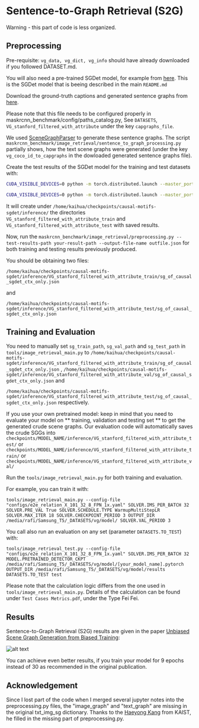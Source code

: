 # Sentence-to-Graph Retrieval (S2G)

Warning -  this part of code is less organized.

## Preprocessing

Pre-requisite:  ```vg_data, vg_dict, vg_info``` should have already downloaded if you followed DATASET.md.

You will also need a pre-trained SGDet model, for example from [here](https://1drv.ms/u/s!AmRLLNf6bzcir9x7OYb6sKBlzoXuYA?e=wrcWEh). This is the SGDet model that is beeing described in the main `README.md`

Download the ground-truth captions and generated sentence graphs from [here](https://1drv.ms/u/s!AmRLLNf6bzcir81fZzrcudYj5mG27A?e=1kuaRx).

Please note that this file needs to be configured properly in maskrcnn_benchmark/config/paths_catalog.py, See `DATASETS`, `VG_stanford_filtered_with_attribute` under the key `capgraphs_file`.

We used [SceneGraphParser](https://github.com/vacancy/SceneGraphParser) to generate these sentence graphs.
The script ```maskrcnn_benchmark/image_retrieval/sentence_to_graph_processing.py``` partially shows, how the text scene graphs were generated (under the key `vg_coco_id_to_capgraphs` in the dowloaded generated sentence graphs file).


Create the test results of the SGDet model for the training and test datasets with:

```bash
CUDA_VISIBLE_DEVICES=0 python -m torch.distributed.launch --master_port 10027 --nproc_per_node=1 tools/relation_test_net.py --config-file "configs/e2e_relation_X_101_32_8_FPN_1x.yaml" MODEL.ROI_RELATION_HEAD.USE_GT_BOX False MODEL.ROI_RELATION_HEAD.USE_GT_OBJECT_LABEL False MODEL.ROI_RELATION_HEAD.PREDICTOR CausalAnalysisPredictor MODEL.ROI_RELATION_HEAD.CAUSAL.EFFECT_TYPE TDE MODEL.ROI_RELATION_HEAD.CAUSAL.FUSION_TYPE sum MODEL.ROI_RELATION_HEAD.CAUSAL.CONTEXT_LAYER motifs TEST.IMS_PER_BATCH 1 DTYPE "float16" GLOVE_DIR /home/kaihua/glove MODEL.PRETRAINED_DETECTOR_CKPT /home/kaihua/checkpoints/causal-motifs-sgdet OUTPUT_DIR /home/kaihua/checkpoints/causal-motifs-sgdet DATASETS.TO_TEST train
```

```bash
CUDA_VISIBLE_DEVICES=0 python -m torch.distributed.launch --master_port 10027 --nproc_per_node=1 tools/relation_test_net.py --config-file "configs/e2e_relation_X_101_32_8_FPN_1x.yaml" MODEL.ROI_RELATION_HEAD.USE_GT_BOX False MODEL.ROI_RELATION_HEAD.USE_GT_OBJECT_LABEL False MODEL.ROI_RELATION_HEAD.PREDICTOR CausalAnalysisPredictor MODEL.ROI_RELATION_HEAD.CAUSAL.EFFECT_TYPE TDE MODEL.ROI_RELATION_HEAD.CAUSAL.FUSION_TYPE sum MODEL.ROI_RELATION_HEAD.CAUSAL.CONTEXT_LAYER motifs TEST.IMS_PER_BATCH 1 DTYPE "float16" GLOVE_DIR /home/kaihua/glove MODEL.PRETRAINED_DETECTOR_CKPT /home/kaihua/checkpoints/causal-motifs-sgdet OUTPUT_DIR /home/kaihua/checkpoints/causal-motifs-sgdet DATASETS.TO_TEST test
```

It will create under `/home/kaihua/checkpoints/causal-motifs-sgdet/inference/` the directories `VG_stanford_filtered_with_attribute_train` and `VG_stanford_filtered_with_attribute_test` with saved results.

Now, run the ```maskrcnn_benchmark/image_retrieval/preprocessing.py --test-results-path your-result-path --output-file-name outfile.json``` for both training and testing results previously produced.

You should be obtaining two files:

`/home/kaihua/checkpoints/causal-motifs-sgdet/inference/VG_stanford_filtered_with_attribute_train/sg_of_causal_sgdet_ctx_only.json`

and 

`/home/kaihua/checkpoints/causal-motifs-sgdet/inference/VG_stanford_filtered_with_attribute_test/sg_of_causal_sgdet_ctx_only.json`

## Training and Evaluation

You need to manually set ```sg_train_path```, ```sg_val_path``` and ```sg_test_path``` in ```tools/image_retrieval_main.py``` to `/home/kaihua/checkpoints/causal-motifs-sgdet/inference/VG_stanford_filtered_with_attribute_train/sg_of_causal_sgdet_ctx_only.json`
, `/home/kaihua/checkpoints/causal-motifs-sgdet/inference/VG_stanford_filtered_with_attribute_val/sg_of_causal_sgdet_ctx_only.json`
and 

`/home/kaihua/checkpoints/causal-motifs-sgdet/inference/VG_stanford_filtered_with_attribute_test/sg_of_causal_sgdet_ctx_only.json` respectively.


If you use your own pretrained model: keep in mind that you need to evaluate your model on ** training, validation and testing set ** to get the generated crude scene graphs. Our evaluation code will automatically saves the crude SGGs into ```checkpoints/MODEL_NAME/inference/VG_stanford_filtered_with_attribute_test/```  or ```checkpoints/MODEL_NAME/inference/VG_stanford_filtered_with_attribute_train/```
or ```checkpoints/MODEL_NAME/inference/VG_stanford_filtered_with_attribute_val/```



Run the ```tools/image_retrieval_main.py``` for both training and evaluation. 

For example, you can train it with:

```tools/image_retrieval_main.py --config-file "configs/e2e_relation_X_101_32_8_FPN_1x.yaml" SOLVER.IMS_PER_BATCH 32 SOLVER.PRE_VAL True SOLVER.SCHEDULE.TYPE WarmupMultiStepLR SOLVER.MAX_ITER 18 SOLVER.CHECKPOINT_PERIOD 3 OUTPUT_DIR /media/rafi/Samsung_T5/_DATASETS/vg/model/ SOLVER.VAL_PERIOD 3```

You call also run an evaluation on any set (parameter `DATASETS.TO_TEST`) with:

```tools/image_retrieval_test.py --config-file "configs/e2e_relation_X_101_32_8_FPN_1x.yaml" SOLVER.IMS_PER_BATCH 32 MODEL.PRETRAINED_DETECTOR_CKPT /media/rafi/Samsung_T5/_DATASETS/vg/model/[your_model_name].pytorch OUTPUT_DIR /media/rafi/Samsung_T5/_DATASETS/vg/model/results DATASETS.TO_TEST test```

Please note that the calculation logic differs from the one used in ```tools/image_retrieval_main.py```.
Details of the calculation can be found under ```Test Cases Metrics.pdf```, under the Type Fei Fei.


## Results

Sentence-to-Graph Retrieval (S2G) results are given in the paper [Unbiased Scene Graph Generation from Biased Training](https://arxiv.org/abs/2002.11949):

![alt text](../../demo/TDE_Results3.png "from 'Unbiased Scene Graph Generation from Biased Training'")

You can achieve even better results, if you train your model for 9 epochs instead of 30 as recommended in the original publication.

## Acknowledgement

Since I lost part of the code when I merged several jupyter notes into the preprocessing.py files, the "image_graph" and "text_graph" are missing in the original txt_img_sg dictionary. Thanks to the [Haeyong Kang](https://scholar.google.com/citations?user=v_tUj4oAAAAJ&hl=ko) from KAIST, he filled in the missing part of preprocessing.py.
